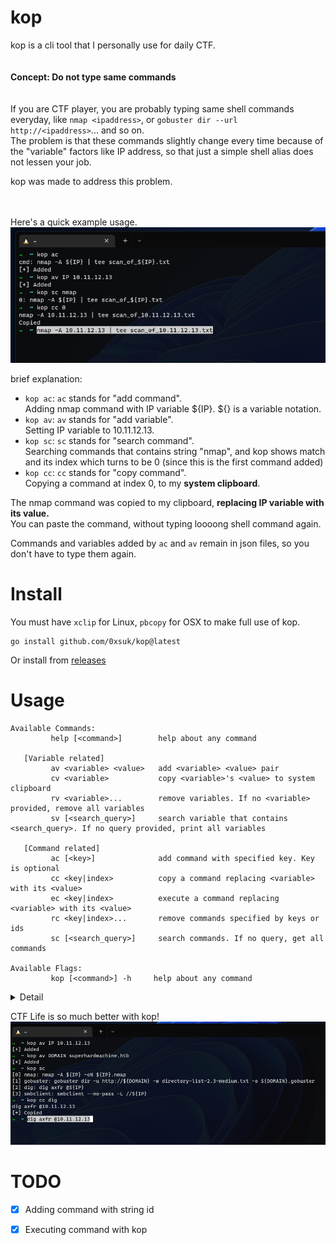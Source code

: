 # kop
kop is a cli tool that I personally use for daily CTF. 
<br/><br/><br/>
**Concept: Do not type same commands**
<br/><br/><br/>
If you are CTF player, you are probably typing same shell commands everyday, like `nmap <ipaddress>`, or `gobuster dir --url　http://<ipaddress>`... and so on.  
The problem is that these commands slightly change every time because of the "variable" factors like IP address, so that just a simple shell alias does not lessen your job.  

kop was made to address this problem. 

<br/><br/>
Here's a quick example usage.  
![image](https://github.com/0xsuk/kop/blob/main/.github/example1.png)    
  
brief explanation:  
- `kop ac`: `ac` stands for "add command".   
Adding nmap command with IP variable ${IP}.  ${} is a variable notation.    
- `kop av`: `av` stands for "add variable".    
Setting IP variable to 10.11.12.13.
- `kop sc`: `sc` stands for "search command".   
Searching commands that contains string "nmap", and kop shows match and its index which turns to be 0 (since this is the first command added)
- `kop cc`: `cc` stands for "copy command".   
Copying a command at index 0, to my **system clipboard**.  

The nmap command was copied to my clipboard, **replacing IP variable with its value.**  
You can paste the command, without typing loooong shell command again.

Commands and variables added by `ac` and `av` remain in json files, so you don't have to type them again.  

# Install
You must have `xclip` for Linux, `pbcopy` for OSX to make full use of kop.  
```
go install github.com/0xsuk/kop@latest
```

Or install from [releases](https://github.com/0xsuk/kop/releases)

# Usage

```
Available Commands:
         help [<command>]        help about any command

   [Variable related]
         av <variable> <value>   add <variable> <value> pair
         cv <variable>           copy <variable>'s <value> to system clipboard
         rv <variable>...        remove variables. If no <variable> provided, remove all variables
         sv [<search_query>]     search variable that contains <search_query>. If no query provided, print all variables

   [Command related]
         ac [<key>]              add command with specified key. Key is optional
         cc <key|index>          copy a command replacing <variable> with its <value>
         ec <key|index>          execute a command replacing <variable> with its <value>
         rc <key|index>...       remove commands specified by keys or ids
         sc [<search_query>]     search commands. If no query, get all commands

Available Flags:
         kop [<command>] -h     help about any command
```

<details>
<summary>Detail</summary>
  <li> &lt;key&gt;: Key is a string id that can be used as an argument to specify a command.  </li>
 <li> &lt;key|index&gt;: Key or Index. Index is an index of a command. All commands are assigned an index when added with `kop ac`, no matter &lt;key&gt; is provided or not. Check indexes of commands by `kop sc`.  
  </li>
</details>

CTF Life is so much better with kop!  
![image](https://github.com/0xsuk/kop/blob/main/.github/example3.png)  

# TODO
- [x] Adding command with string id
- [x] Executing command with kop


